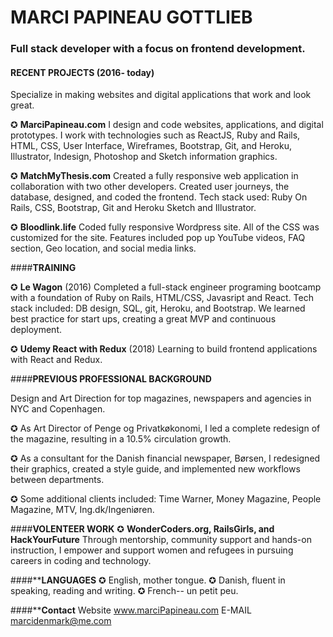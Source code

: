 # MARCI PAPINEAU GOTTLIEB
### Full stack developer with a focus on frontend development.

#### RECENT PROJECTS (2016- today)
Specialize in making websites and digital applications that work and look great.

✪ **MarciPapineau.com**
   I design and code websites, applications, and digital prototypes. I work with technologies such as ReactJS, Ruby and Rails, HTML, CSS, User Interface, Wireframes, Bootstrap, Git, and Heroku, Illustrator, Indesign, Photoshop and Sketch information graphics.

✪ **MatchMyThesis.com**
Created a fully responsive web application in collaboration with two other developers. Created user journeys, the database, designed, and coded the frontend. Tech stack used: Ruby On Rails, CSS, Bootstrap, Git and Heroku Sketch and Illustrator.

✪ **Bloodlink.life**
Coded fully responsive Wordpress site. All of the CSS was customized for the site. Features included pop up YouTube videos, FAQ section, Geo location, and social media links.

####**TRAINING**

✪ **Le Wagon** (2016)
Completed a full-stack engineer programing bootcamp with a foundation of Ruby on Rails, HTML/CSS, Javasript and React. Tech stack included: DB design, SQL, git, Heroku, and Bootstrap.
We learned best practice for start ups, creating a great MVP and continuous deployment.

✪ **Udemy React with Redux** (2018) Learning to build frontend applications with React and Redux.

####**PREVIOUS PROFESSIONAL BACKGROUND**

Design and Art Direction for top magazines, newspapers and agencies in NYC and Copenhagen.

✪ As Art Director of Penge og Privatkøkonomi, I led a complete redesign of the magazine, resulting in a
10.5% circulation growth.

✪ As a consultant for the Danish financial newspaper, Børsen, I redesigned their graphics, created a style guide, and implemented new workflows between departments.

✪ Some additional clients included: Time Warner, Money Magazine, People Magazine, MTV, Ing.dk/Ingeniøren.

####**VOLENTEER WORK**
✪ **WonderCoders.org, RailsGirls, and HackYourFuture**
Through mentorship, community support and hands-on instruction, I empower and support women and refugees in pursuing careers in coding and technology.

####****LANGUAGES**
✪ English, mother tongue. ✪ Danish, fluent in speaking, reading and writing. ✪ French-- un petit peu.

####****Contact**
Website www.marciPapineau.com
E-MAIL marcidenmark@me.com

